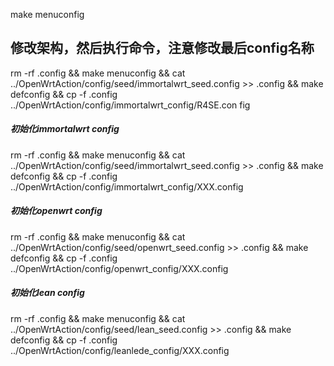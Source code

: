 make menuconfig
## 修改架构，然后执行命令，注意修改最后config名称

rm -rf .config && make menuconfig && cat ../OpenWrtAction/config/seed/immortalwrt_seed.config >> .config && make defconfig && cp -f .config ../OpenWrtAction/config/immortalwrt_config/R4SE.con
fig
##### 初始化immortalwrt config
rm -rf .config && make menuconfig && cat ../OpenWrtAction/config/seed/immortalwrt_seed.config >> .config && make defconfig && cp -f .config ../OpenWrtAction/config/immortalwrt_config/XXX.config

##### 初始化openwrt config
rm -rf .config && make menuconfig && cat ../OpenWrtAction/config/seed/openwrt_seed.config >> .config && make defconfig && cp -f .config ../OpenWrtAction/config/openwrt_config/XXX.config

##### 初始化lean config
rm -rf .config && make menuconfig && cat ../OpenWrtAction/config/seed/lean_seed.config >> .config && make defconfig && cp -f .config ../OpenWrtAction/config/leanlede_config/XXX.config